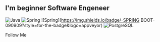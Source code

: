 ## I'm beginner Software Engeneer

![Java](https://img.shields.io/badge/-JAVA-090909?style=for-the-badge&logo=java&logoColor=FF0000)
![Spring](https://img.shields.io/badge/-SPRING-090909?style=for-the-badge&logo=appveyor)
![Spring](https://img.shields.io/badge/-SPRING BOOT-090909?style=for-the-badge&logo=appveyor)
![PostgreSQL](https://img.shields.io/badge/-POSTGRESQL-090909?style=for-the-badge&logo=appveyor)


Follow Me
